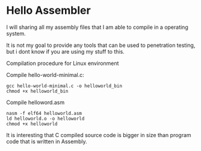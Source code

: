 # Hello Assembler

I will sharing all my assembly files that I am able to compile in a operating system.

It is not my goal to provide any tools that can be used to penetration testing, but i dont know if you are using my stuff to this.

Compilation procedure for Linux environment

Compile hello-world-minimal.c:

	gcc hello-world-minimal.c -o helloworld_bin
	chmod +x helloworld_bin

Compile helloword.asm
	
	nasm -f elf64 helloworld.asm
	ld helloworld.o -o helloworld
	chmod +x helloworld

It is interesting that C compiled source code is bigger in size than program code that is written in Assembly.